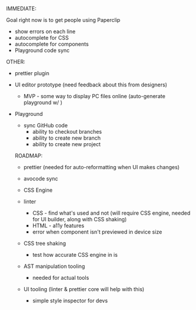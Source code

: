 

IMMEDIATE:



Goal right now is to get people using Paperclip

- show errors on each line
- autocomplete for CSS
- autocomplete for components
- Playground code sync

OTHER:

- prettier plugin


- UI editor prototype (need feedback about this from designers)
  - MVP - some way to display PC files online (auto-generate playground w/ )


- Playground
  - sync GitHub code
    - ability to checkout branches
    - ability to create new branch
    - ability to create new project
  

  ROADMAP:

  - prettier (needed for auto-reformatting when UI makes changes)
  - avocode sync
  - CSS Engine
  - linter
    - CSS - find what's used and not (will require CSS engine, needed for UI builder, along with CSS shaking)
    - HTML - a11y features
    - error when component isn't previewed in device size
  - CSS tree shaking
    - test how accurate CSS engine in is
  - AST manipulation tooling
    - needed for actual tools
  
  - UI tooling (linter & prettier core will help with this)
    - simple style inspector for devs


